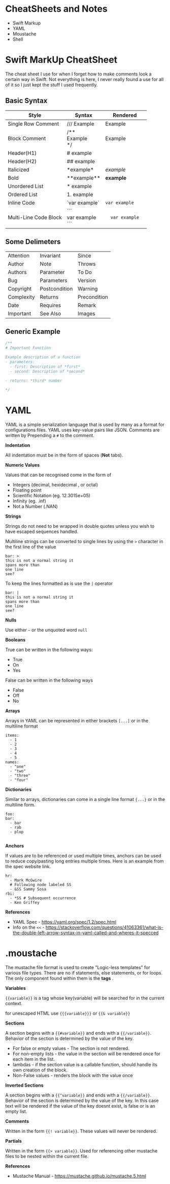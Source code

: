 # CheatSheets and Notes

* Swift Markup
* YAML 
* Moustache 
* Shell


# Swift MarkUp CheatSheet
The cheat sheet I use for when I forget how to make comments look a certain way in Swift. 
Not everything is here, I never really found a use for all of it so I just kept the stuff I used frequently.

## Basic Syntax

| Style                 | Syntax                          | Rendered                       |
|-----------------------|---------------------------------|--------------------------------|
| Single Row Comment    | /// Example                     | Example                        |
| Block Comment         | /** <br>Example<br>*/           | Example                        |
| Header(H1)            | \# example                      |                                |
| Header(H2)            | \#\# example                    |                                |
| Italicized            | \*example\*                     | *example*                      |
| Bold                  | \*\*example\*\*                 | **example**                    |
| Unordered List        | \* example                      |                                |
| Ordered List          | 1. example                      |                                |
| Inline Code           | \`var example\`                 | `var example`                  |
| Multi-Line Code Block | \`\`\`<br>var example<br>\`\`\` | ```   var example   ``` |

## Some Delimeters

|            |               |              |
|------------|---------------|--------------|
| Attention  | Invariant     | Since        |
| Author     | Note          | Throws       |
| Authors    | Parameter     | To Do        |
| Bug        | Parameters    | Version      |
| Copyright  | Postcondition | Warning      |
| Complexity | Returns       | Precondition |
| Date       | Requires      | Remark       |
| Important  | See Also      | Images       |


## Generic Example

``` Swift
/**
# Important Function

Example description of a function 
- parameters:
  - first: Description of *first*
  - second: Description of *second*
  
- returns: *third* number 

*/
```

# YAML 

YAML is a simple serialization language that is used by many as a format for configurations files.  YAML uses key-value pairs like JSON.    Comments are written by Prepending a `#` to the comment. 

**Indentation** 

All indentation must be in the form of spaces (**Not** tabs).

**Numeric Values** 

Values that can be recognised come in the form of 
* Integers (decimal, hexidecimal , or octal)
* Floating point
* Scientific Notation (eg. 12.3015e+05)
* Infinity (eg.  .inf)
* Not a Number (.NAN)


**Strings** 

Strings do not need to be wrapped in double quotes unless you wish to have escaped sequences handled. 

Multiline strings can be converted to single lines by using the `>` character in the first line of the value 
````
bar: >
this is not a normal string it
spans more than
one line
see?
````
To keep the lines formatted as is use the `|` operator 
````
bar: |
this is not a normal string it
spans more than
one line
see?
````

**Nulls**

Use either `~` or the unquoted word `null`

**Booleans**

True can be written in the following ways: 
* True 
* On 
* Yes 

False can be written in the following ways 
* False 
* Off
* No

**Arrays** 

Arrays in YAML can be represented in either brackets `[...]` or in the multiline format 
````
items:
  - 1 
  - 2 
  - 3
  - 4 
  - 5 
names:
  - "one"
  - "two"
  - "three"
  - "four"
  ````
  
**Dictionaries** 
  
Similar to arrays, dictionaries can come in a single line format `{...}` or in the multiline form.
  ````
  foo:
  bar:
    - bar
    - rab
    - plop
    
````

**Anchors**

If values are to be referenced or used multiple times, anchors can be used to reduce copy/pasting long entries multiple times.  Here is an example from the spec website link. 
```
hr:
  - Mark McGwire
  # Following node labeled SS
  - &SS Sammy Sosa
rbi:
  - *SS # Subsequent occurrence
  - Ken Griffey
```

**References** 
* YAML Spec - https://yaml.org/spec/1.2/spec.html
* Info on the `<<` - https://stackoverflow.com/questions/41063361/what-is-the-double-left-arrow-syntax-in-yaml-called-and-wheres-it-specced


# .moustache

The mustache file format is used to create "Logic-less templates" for various file types. There are no if statements, else statements, or for loops. The only component found within them is the **tags** . 

**Variables** 

`{{variable}}` is a tag whose key(variable) will be searched for in the current context. 

for unescaped HTML use `{{{variable}}}` or  `{{& variable}}`

**Sections** 

A section begins with a `{{#variable}}` and ends with a `{{/variable}}`.  Behavior of the section is determined by the value of the key. 

* For false or empty values - The section is not rendered. 
* For non-empty lists - the value in the section will be rendered once for each item in the list. 
* lambdas - if the section value is a callable function, should handle its own creation of the block. 
* Non-False values - renders the block with the value once 

**Inverted Sections**

A section begins with a `{{^variable}}` and ends with a `{{/variable}}`.  Behavior of the section is determined by the value of the key. In this case text will be rendered if the value of the key doesnt exist, is false or is an empty list. 

**Comments** 

Written in the form `{{! variable}}`.  These values will never be rendered. 

**Partials** 

Written in the form `{{> variable}}`. Used for referencing other mustache files to be nested within the current file.


**References** 

* Mustache Manual - https://mustache.github.io/mustache.5.html
